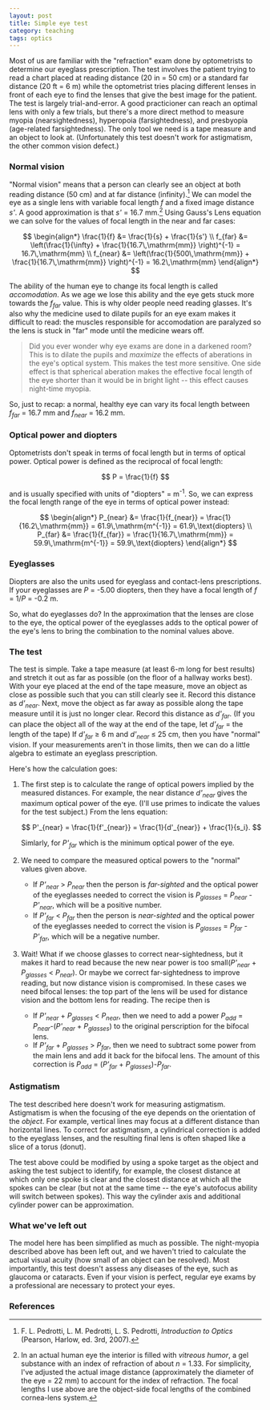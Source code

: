 ```yaml
---
layout: post
title: Simple eye test
category: teaching
tags: optics
---
```

Most of us are familiar with the "refraction" exam done by optometrists to determine our eyeglass prescription.  The test involves the patient trying to read a chart placed at reading distance (20 in = 50 cm) or a standard far distance (20 ft = 6 m) while the optometrist tries placing different lenses in front of each eye to find the lenses that give the best image for the patient.
The test is largely trial-and-error.  A good practicioner can reach an optimal lens with only a few trials, but there's a more direct method to measure myopia (nearsightedness), hyperopoia (farsightedness), and presbyopia (age-related farsightedness).  The only tool we need is a tape measure and an object to look at.  (Unfortunately this test doesn't work for astigmatism, the other common vision defect.)

### Normal vision
"Normal vision" means that a person can clearly see an object at both reading distance (50 cm) and at far distance (infinity).[^1]  We can model the eye as a single lens with variable focal length *f* and a fixed image distance *s'*.  A good approximation is that *s'* = 16.7 mm.[^2]  Using Gauss's Lens equation we can solve for the values of focal length in the near and far cases:

$$
\begin{align*}
\frac{1}{f} &= \frac{1}{s} + \frac{1}{s'} \\
f_{far} &= \left(\frac{1}{\infty} + \frac{1}{16.7\,\mathrm{mm}} \right)^{-1} = 16.7\,\mathrm{mm} \\
f_{near} &= \left(\frac{1}{500\,\mathrm{mm}} + \frac{1}{16.7\,\mathrm{mm}} \right)^{-1} = 16.2\,\mathrm{mm} 
\end{align*}
$$

The ability of the human eye to change its focal length is called *accomodation*.  As we age we lose this ability and the eye gets stuck more towards the *f<sub>far</sub>* value.  This is why older people need reading glasses.  It's also why the medicine used to dilate pupils for an eye exam makes it difficult to read: the muscles responsible for accomodation are paralyzed so the lens is stuck in "far" mode until the medicine wears off.

> Did you ever wonder why eye exams are done in a darkened room?  This is to dilate the pupils and *maximize* the effects of aberations in the eye's optical system.  This makes the test more sensitive.  One side effect is that spherical aberation makes the effective focal length of the eye shorter than it would be in bright light -- this effect causes night-time myopia.

So, just to recap: a normal, healthy eye can vary its focal length between *f<sub>far</sub>* = 16.7 mm and *f<sub>near</sub>* = 16.2 mm.

### Optical power and diopters
Optometrists don't speak in terms of focal length but in terms of optical power.  Optical power is defined as the reciprocal of focal length:

$$
P = \frac{1}{f}
$$

and is usually specified with units of "diopters" = m<sup>-1</sup>.  So, we can express the focal length range of the eye in terms of optical power instead:

$$
\begin{align*}
P_{near} &= \frac{1}{f_{near}} = \frac{1}{16.2\,\mathrm{mm}} = 61.9\,\mathrm{m^{-1}} = 61.9\,\text{diopters} \\
P_{far} &= \frac{1}{f_{far}} = \frac{1}{16.7\,\mathrm{mm}} = 59.9\,\mathrm{m^{-1}} = 59.9\,\text{diopters} 
\end{align*}
$$

### Eyeglasses

Diopters are also the units used for eyeglass and contact-lens prescriptions.  If your eyeglasses are *P* = -5.00 diopters, then they
have a focal length of *f* = 1/*P* = -0.2 m.

So, what do eyeglasses do?  In the approximation that the lenses are close to the eye, the optical power of the eyeglasses adds to the optical power of the eye's lens to bring the combination to the nominal values above.

### The test
The test is simple.  Take a tape measure (at least 6-m long for best results) and stretch it out as far as possible (on the floor of a hallway works best).  With your eye placed at the end of the tape measure, move an object as close as possible such that you can still clearly see it.  Record this distance as *d'<sub>near</sub>*.  Next, move the object as far away as possible along the tape measure until it is just no longer clear.  Record this distance as *d'<sub>far</sub>*.  (If you can place the object all of the way at the end of the tape, let *d'<sub>far</sub>* = the length of the tape)  If *d'<sub>far</sub>* &ge; 6 m and *d'<sub>near</sub>* &le; 25 cm, then you have "normal" vision.  If your measurements aren't in those limits, then we can do a little algebra to estimate an eyeglass prescription.

Here's how the calculation goes:

1. The first step is to calculate the range of optical powers implied by the measured distances.  For example, the near distance *d'<sub>near</sub>* gives the maximum optical power of the eye.  (I'll use primes to indicate the values for the test subject.)  From the lens equation:

    $$
    P'_{near} = \frac{1}{f'_{near}} = \frac{1}{d'_{near}} + \frac{1}{s_i}.
    $$

    Simlarly, for *P'<sub>far</sub>* which is the minimum optical power of the eye.

2. We need to compare the measured optical powers to the "normal" values given above.
    * If *P'<sub>near</sub>* > *P<sub>near</sub>* then the person is *far-sighted* and the optical power of the eyeglasses needed to correct the vision is *P<sub>glasses</sub>* = *P<sub>near</sub>* - *P'<sub>near</sub>*, which will be a positive number.
    * If *P'<sub>far</sub>* < *P<sub>far</sub>* then the person is *near-sighted* and the optical power of the eyeglasses needed to correct the vision is *P<sub>glasses</sub>* = *P<sub>far</sub>* - *P'<sub>far</sub>*, which will be a negative number.

3. Wait!  What if we choose glasses to correct near-sightedness, but it makes it hard to read because the new near power is too small(*P'<sub>near</sub>* + *P<sub>glasses</sub>* < *P<sub>near</sub>*).  Or maybe we correct far-sightedness to improve reading, but now distance vision is compromised.  In these cases we need bifocal lenses: the top part of the lens will be used for distance vision and the bottom lens for reading.  The recipe then is
    * If *P'<sub>near</sub>* + *P<sub>glasses</sub>* < *P<sub>near</sub>*, then we need to add a power *P<sub>add</sub>* = *P<sub>near</sub>*-(*P'<sub>near</sub>* + *P<sub>glasses</sub>*) to the original perscription for the bifocal lens.
    * If *P'<sub>far</sub>* + *P<sub>glasses</sub>* > *P<sub>far</sub>*, then we need to subtract some power from the main lens and add it back for the bifocal lens.  The amount of this correction is *P<sub>add</sub>* = (*P'<sub>far</sub>* + *P<sub>glasses</sub>*)-*P<sub>far</sub>*.

### Astigmatism
The test described here doesn't work for measuring astigmatism.  Astigmatism is when the focusing of the eye depends on the orientation of the *object*.  For example, vertical lines may focus at a different distance than horizontal lines.  To correct for astigmatism, a cylindrical correction is added to the eyeglass lenses, and the resulting final lens is often shaped like a slice of a torus (donut).

The test above could be modified by using a spoke target as the object and asking the test subject to identify, for example, the closest distance at which only one spoke is clear and the closest distance at which all the spokes can be clear (but not at the same time -- the eye's autofocus ability will switch between spokes).  This way the cylinder axis and additional cylinder power can be approximation.

### What we've left out
The model here has been simplified as much as possible.  The night-myopia described above has been left out, and we haven't tried to calculate the actual visual acuity (how small of an object can be resolved).
Most importantly, this test doesn't assess any diseases of the eye, such as glaucoma or cataracts.  Even if your vision is perfect, regular eye exams by a professional are necessary to protect your eyes.

### References
[^1]: F. L. Pedrotti, L. M. Pedrotti, L. S. Pedrotti, *Introduction to Optics* (Pearson, Harlow, ed. 3rd, 2007).

[^2]: In an actual human eye the interior is filled with *vitreous humor*, a gel substance with an index of refraction of about *n* = 1.33.  For simplicity, I've adjusted the actual image distance (approximately the diameter of the eye = 22 mm) to account for the index of refraction.  The focal lengths I use above are the object-side focal lengths of the combined cornea-lens system.
